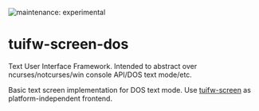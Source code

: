 ![maintenance: experimental](https://img.shields.io/badge/maintenance-experimental-blue.svg)

# tuifw-screen-dos

Text User Interface Framework. Intended to abstract over ncurses/notcurses/win console API/DOS text mode/etc.

Basic text screen implementation for DOS text mode. Use [tuifw-screen](https://crates.io/crates/tuifw-screen) as platform-independent frontend.
